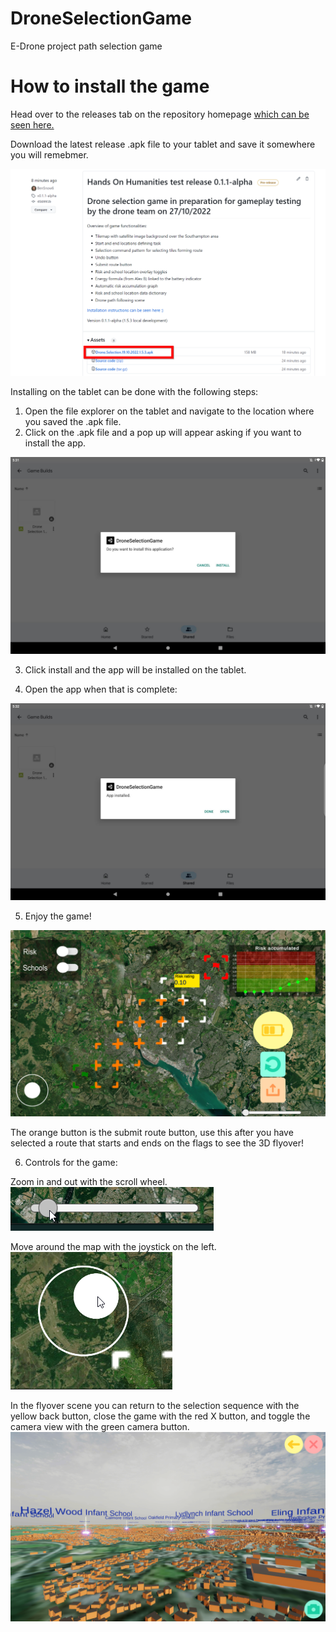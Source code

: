 # DroneSelectionGame
E-Drone project path selection game

# How to install the game

Head over to the releases tab on the repository homepage [which can be seen here.](https://github.com/BenSnow6/DroneSelectionGame/releases)


Download the latest release .apk file to your tablet and save it somewhere you will remebmer.

![Image](ReleaseAssets/Apk.png)

Installing on the tablet can be done with the following steps:

1. Open the file explorer on the tablet and navigate to the location where you saved the .apk file.
2. Click on the .apk file and a pop up will appear asking if you want to install the app.

![Image](ReleaseAssets/install.jpg)

3. Click install and the app will be installed on the tablet.

4. Open the app when that is complete:

![Image](ReleaseAssets/open.jpg)

5. Enjoy the game!

![Image](ReleaseAssets/Selection.png)

The orange button is the submit route button, use this after you have selected a route that starts and ends on the flags to see the 3D flyover!

6. Controls for the game:

Zoom in and out with the scroll wheel.
![Image](ReleaseAssets/ZoomBar.png)

Move around the map with the joystick on the left.
![Image](ReleaseAssets/Joystick.png)

In the flyover scene you can return to the selection sequence with the yellow back button, close the game with the red X button, and toggle the camera view with the green camera button.
![Image](ReleaseAssets/flyover.png)